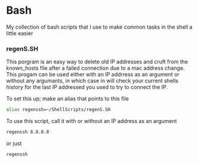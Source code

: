 Bash
====

My collection of bash scripts that I use to make common tasks in the shell a little easier

### regenS.SH
This porgram is an easy way to delete old IP addresses and cruft from the known_hosts file after a failed connection due to a mac address change. This progam can be used either with an IP addrress as an argument or without any argumants, in which case in will check your current shells history for the last IP addressed you used to try to connect the IP.   

To set this up; make an alias that points to this file
```bash
alias regenssh=~/ShellScripts/regenS.SH
```
To use this script, call it with or without an IP address as an argument 
```bash
regenssh 8.8.8.8
```
or just
```bash
regenssh
```
